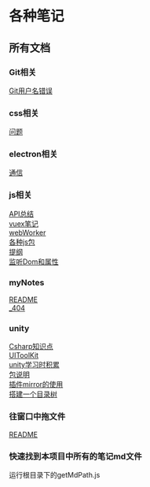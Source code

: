 # 各种笔记

## 所有文档
<!-- 所有文档 -->
### Git相关
[Git用户名错误](/Git相关/Git用户名错误.md)  
### css相关
[问题](/css相关/问题.md)  
### electron相关
[通信](/js相关/electron相关/通信.md)  
### js相关
[API总结](/js相关/API总结.md)  
[vuex笔记](/js相关/vuex笔记.md)  
[webWorker](/js相关/webWorker.md)  
[各种js包](/js相关/各种js包.md)  
[提纲](/js相关/提纲.md)  
[监听Dom和属性](/js相关/监听Dom和属性.md)  
### myNotes
[README](/README.md)  
[_404](/_404.md)  
### unity
[Csharp知识点](/unity/Csharp知识点.md)  
[UIToolKit](/unity/UIToolKit.md)  
[unity学习时积累](/unity/unity学习时积累.md)  
[包说明](/unity/包说明.md)  
[插件mirror的使用](/unity/插件mirror的使用.md)  
[搭建一个目录树](/unity/搭建一个目录树.md)  
### 往窗口中拖文件
[README](/unity/往窗口中拖文件/README.md)  
<!-- 所有文档 -->


### 快速找到本项目中所有的笔记md文件

运行根目录下的getMdPath.js